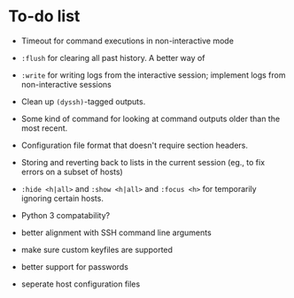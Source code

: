 # To-do list

* Timeout for command executions in non-interactive mode
* `:flush` for clearing all past history. A better way of
* `:write` for writing logs from the interactive session; implement logs from
  non-interactive sessions
* Clean up `(dyssh)`-tagged outputs.
* Some kind of command for looking at command outputs older than the most
  recent.
* Configuration file format that doesn't require section headers.
* Storing and reverting back to lists in the current session (eg., to fix errors
  on a subset of hosts)
* `:hide <h|all>` and `:show <h|all>` and `:focus <h>` for temporarily ignoring
  certain hosts.

* Python 3 compatability?
* better alignment with SSH command line arguments
* make sure custom keyfiles are supported
* better support for passwords
* seperate host configuration files
